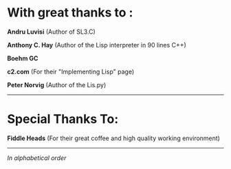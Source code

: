 With great thanks to :
=
**Andru Luvisi** 		(Author of SL3.C)

**Anthony C. Hay** 		(Author of the Lisp interpreter in 90 lines C++)

**Boehm GC**

**c2.com** 			(For their "Implementing Lisp" page)

**Peter Norvig** 		(Author of the Lis.py)

---

Special Thanks To:
=
**Fiddle Heads**		(For their great coffee and high quality working environment)

---

*In alphabetical order*
